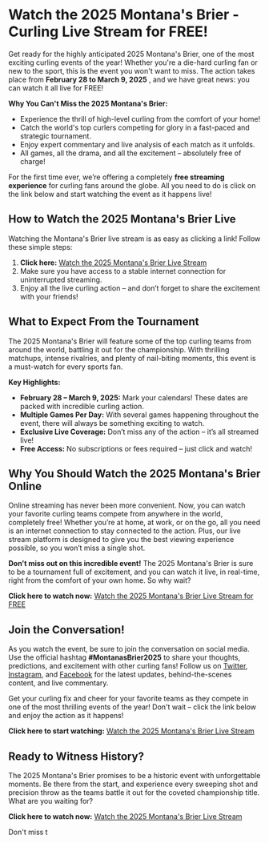 # Watch the 2025 Montana's Brier - Curling Live Stream for FREE!

Get ready for the highly anticipated 2025 Montana's Brier, one of the most exciting curling events of the year! Whether you're a die-hard curling fan or new to the sport, this is the event you won't want to miss. The action takes place from **February 28 to March 9, 2025** , and we have great news: you can watch it all live for FREE!

**Why You Can't Miss the 2025 Montana's Brier:**

- Experience the thrill of high-level curling from the comfort of your home!
- Catch the world's top curlers competing for glory in a fast-paced and strategic tournament.
- Enjoy expert commentary and live analysis of each match as it unfolds.
- All games, all the drama, and all the excitement – absolutely free of charge!

For the first time ever, we’re offering a completely **free streaming experience** for curling fans around the globe. All you need to do is click on the link below and start watching the event as it happens live!

## How to Watch the 2025 Montana's Brier Live

Watching the Montana's Brier live stream is as easy as clicking a link! Follow these simple steps:

1. **Click here:** [Watch the 2025 Montana's Brier Live Stream](https://tinyurl.com/livestreamfreeo?st=2025montanasbrier&si=gh)
2. Make sure you have access to a stable internet connection for uninterrupted streaming.
3. Enjoy all the live curling action – and don’t forget to share the excitement with your friends!

## What to Expect From the Tournament

The 2025 Montana's Brier will feature some of the top curling teams from around the world, battling it out for the championship. With thrilling matchups, intense rivalries, and plenty of nail-biting moments, this event is a must-watch for every sports fan.

**Key Highlights:**

- **February 28 – March 9, 2025:** Mark your calendars! These dates are packed with incredible curling action.
- **Multiple Games Per Day:** With several games happening throughout the event, there will always be something exciting to watch.
- **Exclusive Live Coverage:** Don’t miss any of the action – it’s all streamed live!
- **Free Access:** No subscriptions or fees required – just click and watch!

## Why You Should Watch the 2025 Montana's Brier Online

Online streaming has never been more convenient. Now, you can watch your favorite curling teams compete from anywhere in the world, completely free! Whether you’re at home, at work, or on the go, all you need is an internet connection to stay connected to the action. Plus, our live stream platform is designed to give you the best viewing experience possible, so you won’t miss a single shot.

**Don’t miss out on this incredible event!** The 2025 Montana's Brier is sure to be a tournament full of excitement, and you can watch it live, in real-time, right from the comfort of your own home. So why wait?

**Click here to watch now:** [Watch the 2025 Montana's Brier Live Stream for FREE](https://tinyurl.com/livestreamfreeo?st=2025montanasbrier&si=gh)

## Join the Conversation!

As you watch the event, be sure to join the conversation on social media. Use the official hashtag **#MontanasBrier2025** to share your thoughts, predictions, and excitement with other curling fans! Follow us on [Twitter](https://tinyurl.com/livestreamfreeo?st=2025montanasbrier&si=gh), [Instagram](https://tinyurl.com/livestreamfreeo?st=2025montanasbrier&si=gh), and [Facebook](https://tinyurl.com/livestreamfreeo?st=2025montanasbrier&si=gh) for the latest updates, behind-the-scenes content, and live commentary.

Get your curling fix and cheer for your favorite teams as they compete in one of the most thrilling events of the year! Don't wait – click the link below and enjoy the action as it happens!

**Click here to start watching:** [Watch the 2025 Montana's Brier Live Stream](https://tinyurl.com/livestreamfreeo?st=2025montanasbrier&si=gh)

## Ready to Witness History?

The 2025 Montana's Brier promises to be a historic event with unforgettable moments. Be there from the start, and experience every sweeping shot and precision throw as the teams battle it out for the coveted championship title. What are you waiting for?

**Click here to watch now:** [Watch the 2025 Montana's Brier Live Stream](https://tinyurl.com/livestreamfreeo?st=2025montanasbrier&si=gh)

Don't miss t
